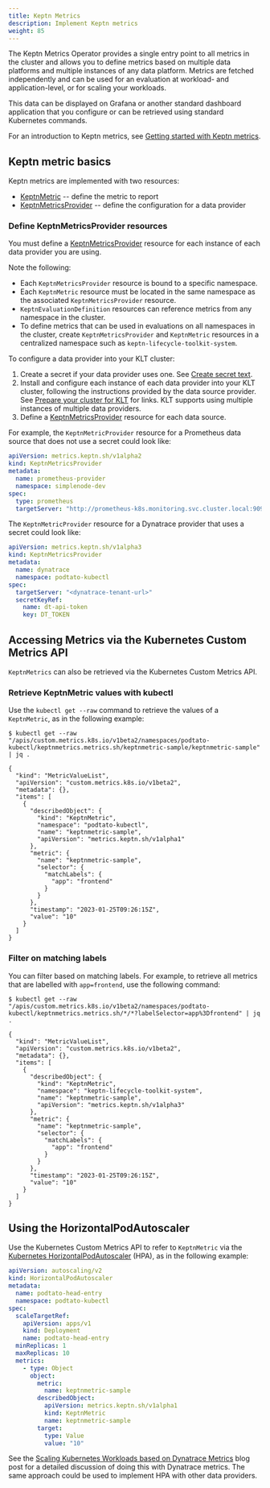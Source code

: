 ```yaml
---
title: Keptn Metrics
description: Implement Keptn metrics
weight: 85
---
```


The Keptn Metrics Operator provides a single entry point
to all metrics in the cluster
and allows you to define metrics based on multiple data platforms
and multiple instances of any data platform.
Metrics are fetched independently
and can be used for an evaluation at workload- and application-level, or for scaling your workloads.

This data can be displayed on Grafana
or another standard dashboard application that you configure
or can be retrieved using standard Kubernetes commands.

For an introduction to Keptn metrics, see
[Getting started with Keptn metrics](../getting-started/metrics).

## Keptn metric basics

Keptn metrics are implemented with two resources:

* [KeptnMetric](../yaml-crd-ref/metric.md) --
  define the metric to report
* [KeptnMetricsProvider](../yaml-crd-ref/metricsprovider.md) --
  define the configuration for a data provider

### Define KeptnMetricsProvider resources

You must define a
[KeptnMetricsProvider](../yaml-crd-ref/metricsprovider.md) resource
for each instance of each data provider you are using.

Note the following:

* Each `KeptnMetricsProvider` resource is bound to a specific namespace.
* Each `KeptnMetric` resource must be located in the same namespace
  as the associated `KeptnMetricsProvider` resource.
* `KeptnEvaluationDefinition` resources can reference metrics
  from any namespace in the cluster.
* To define metrics that can be used in evaluations
  on all namespaces in the cluster,
  create `KeptnMetricsProvider` and `KeptnMetric` resources
  in a centralized namespace
  such as `keptn-lifecycle-toolkit-system`.

To configure a data provider into your KLT cluster:

1. Create a secret if your data provider uses one.
   See
   [Create secret text](../implementing/tasks/#create-secret-text).
1. Install and configure each instance of each data provider
   into your KLT cluster,
   following the instructions provided by the data source provider.
   See
   [Prepare your cluster for KLT](../install/k8s.md/#prepare-your-cluster-for-klt)
for links.
   KLT supports using multiple instances of multiple data providers.
1. Define a
   [KeptnMetricsProvider](../yaml-crd-ref/metricsprovider.md)
   resource for each data source.

For example, the `KeptnMetricProvider` resource
for a Prometheus data source that does not use a secret
could look like:

```yaml
apiVersion: metrics.keptn.sh/v1alpha2
kind: KeptnMetricsProvider
metadata:
  name: prometheus-provider
  namespace: simplenode-dev
spec:
  type: prometheus
  targetServer: "http://prometheus-k8s.monitoring.svc.cluster.local:9090"
```

The `KeptnMetricProvider` resource for a Dynatrace provider
that uses a secret could look like:

```yaml
apiVersion: metrics.keptn.sh/v1alpha3
kind: KeptnMetricsProvider
metadata:
  name: dynatrace
  namespace: podtato-kubectl
spec:
  targetServer: "<dynatrace-tenant-url>"
  secretKeyRef:
    name: dt-api-token
    key: DT_TOKEN
```

## Accessing Metrics via the Kubernetes Custom Metrics API

`KeptnMetrics` can also be retrieved via the Kubernetes Custom Metrics API.

### Retrieve KeptnMetric values with kubectl

Use the `kubectl get --raw` command
to retrieve the values of a `KeptnMetric`, as in the following example:

```shell
$ kubectl get --raw "/apis/custom.metrics.k8s.io/v1beta2/namespaces/podtato-kubectl/keptnmetrics.metrics.sh/keptnmetric-sample/keptnmetric-sample" | jq .

{
  "kind": "MetricValueList",
  "apiVersion": "custom.metrics.k8s.io/v1beta2",
  "metadata": {},
  "items": [
    {
      "describedObject": {
        "kind": "KeptnMetric",
        "namespace": "podtato-kubectl",
        "name": "keptnmetric-sample",
        "apiVersion": "metrics.keptn.sh/v1alpha1"
      },
      "metric": {
        "name": "keptnmetric-sample",
        "selector": {
          "matchLabels": {
            "app": "frontend"
          }
        }
      },
      "timestamp": "2023-01-25T09:26:15Z",
      "value": "10"
    }
  ]
}
```

### Filter on matching labels

You can filter based on matching labels.
For example, to retrieve all metrics
that are labelled with `app=frontend`,
use the following command:

```shell
$ kubectl get --raw "/apis/custom.metrics.k8s.io/v1beta2/namespaces/podtato-kubectl/keptnmetrics.metrics.sh/*/*?labelSelector=app%3Dfrontend" | jq .

{
  "kind": "MetricValueList",
  "apiVersion": "custom.metrics.k8s.io/v1beta2",
  "metadata": {},
  "items": [
    {
      "describedObject": {
        "kind": "KeptnMetric",
        "namespace": "keptn-lifecycle-toolkit-system",
        "name": "keptnmetric-sample",
        "apiVersion": "metrics.keptn.sh/v1alpha3"
      },
      "metric": {
        "name": "keptnmetric-sample",
        "selector": {
          "matchLabels": {
            "app": "frontend"
          }
        }
      },
      "timestamp": "2023-01-25T09:26:15Z",
      "value": "10"
    }
  ]
}
```

## Using the HorizontalPodAutoscaler

Use the Kubernetes Custom Metrics API
to refer to `KeptnMetric` via the
[Kubernetes HorizontalPodAutoscaler](https://kubernetes.io/docs/tasks/run-application/horizontal-pod-autoscale/)
(HPA),
as in the following example:

```yaml
apiVersion: autoscaling/v2
kind: HorizontalPodAutoscaler
metadata:
  name: podtato-head-entry
  namespace: podtato-kubectl
spec:
  scaleTargetRef:
    apiVersion: apps/v1
    kind: Deployment
    name: podtato-head-entry
  minReplicas: 1
  maxReplicas: 10
  metrics:
    - type: Object
      object:
        metric:
          name: keptnmetric-sample
        describedObject:
          apiVersion: metrics.keptn.sh/v1alpha1
          kind: KeptnMetric
          name: keptnmetric-sample
        target:
          type: Value
          value: "10"
```

See the
[Scaling Kubernetes Workloads based on Dynatrace Metrics](https://www.linkedin.com/pulse/scaling-kubernetes-workloads-based-dynatrace-metrics-keptnproject/)
blog post
for a detailed discussion of doing this with Dynatrace metrics.
The same approach could be used to implement HPA with other data providers.
